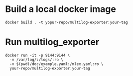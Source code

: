 # Build a local docker image
```
docker build . -t yopur-repo/multilog-exporter:your-tag
```

# Run multilog_exporter
```
docker run -it -p 9144:9144 \
  -v /var/log/:/logs/:ro \
  -v $(pwd)/doc/example.yaml:/mlex.yaml:ro \
  your-repo/multilog-exporter:your-tag
```
